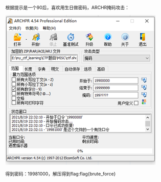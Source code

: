 根据提示是一个90后，喜欢用生日做密码，ARCHR掩码攻击：

![image-20210819223432782](images\image-20210819223432782.png)

得到密码：19981000，解压得到flag:flag{brute_force}

